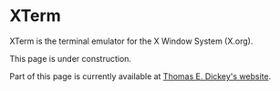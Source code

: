 # XTerm

XTerm is the terminal emulator for the X Window System (X.org).

This page is under construction.

Part of this page is currently available at [Thomas E. Dickey's website](https://invisible-island.net/xterm/#synopsis).
